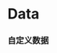 # Data

### 自定义数据

<example :value="example1"></example>

<script>
  export default {
    data () {
      return {
        example1: `
<template>
  <div>
    <div>value: {{ value }}</div>
    <vue-slider v-model="value" :data="data"></vue-slider>
  </div>
</template>

<script>
  module.exports = {
    components: {
      VueSlider
    },
    data: function () {
      return {
        value: '2016-10-01',
        data: [
          '2016-10-01',
          '2016-10-02',
          '2016-10-03',
          '2016-10-04',
          '2016-10-05',
          '2016-10-06',
          '2016-10-07'
        ]
      }
    }
  }
        `
      }
    }
  }
</script>